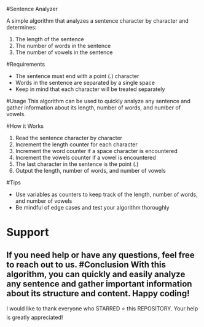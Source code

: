 #Sentence Analyzer

A simple algorithm that analyzes a sentence character by character and determines:
1. The length of the sentence
2. The number of words in the sentence
3. The number of vowels in the sentence

#Requirements
- The sentence must end with a point (.) character
- Words in the sentence are separated by a single space
- Keep in mind that each character will be treated separately

#Usage
This algorithm can be used to quickly analyze any sentence and gather information about its length, number of words, and number of vowels.

#How it Works
1. Read the sentence character by character
2. Increment the length counter for each character
3. Increment the word counter if a space character is encountered
4. Increment the vowels counter if a vowel is encountered
5. The last character in the sentence is the point (.)
6. Output the length, number of words, and number of vowels

#Tips
- Use variables as counters to keep track of the length, number of words, and number of vowels
- Be mindful of edge cases and test your algorithm thoroughly
# Support
If you need help or have any questions, feel free to reach out to us.
#Conclusion
With this algorithm, you can quickly and easily analyze any sentence and gather important information about its structure and content. Happy coding!
---
I would like to thank everyone who STARRED ⭐️ this REPOSITORY. Your help is greatly appreciated!






